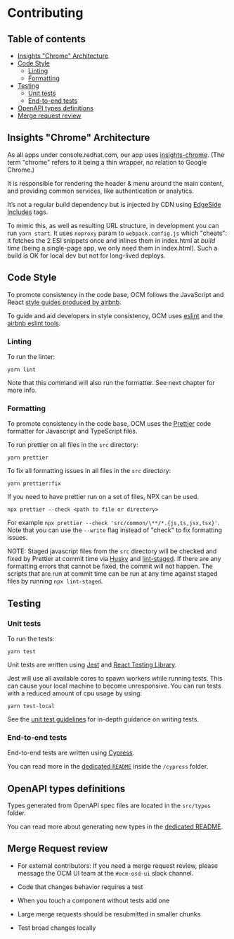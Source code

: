 # Contributing

## Table of contents

- [Insights "Chrome" Architecture](#insights-chrome-architecture)
- [Code Style](#code-style)
  - [Linting](#linting)
  - [Formatting](#formatting)
- [Testing](#testing)
  - [Unit tests](#unit-tests)
  - [End-to-end tests](#end-to-end-tests)
- [OpenAPI types definitions](#openapi-types-definitions)
- [Merge request review](#merge-request-review)

## Insights "Chrome" Architecture

As all apps under console.redhat.com, our app uses [insights-chrome](https://github.com/RedHatInsights/insights-chrome).
(The term "chrome" refers to it being a thin wrapper, no relation to Google Chrome.)

It is responsible for rendering the header & menu around the main content, and providing common services, like authentication or analytics.

It’s not a regular build dependency but is injected by CDN using [EdgeSide Includes](https://en.wikipedia.org/wiki/Edge_Side_Includes) tags.

To mimic this, as well as resulting URL structure, in development you can run `yarn start`. It uses `noproxy` param to `webpack.config.js` which "cheats":
it fetches the 2 ESI snippets once and inlines them in index.html at _build time_ (being a single-page app, we only need them in index.html).
Such a build is OK for local dev but not for long-lived deploys.

## Code Style

To promote consistency in the code base, OCM follows the JavaScript and React [style guides produced
by airbnb](https://github.com/airbnb/javascript).

To guide and aid developers in style consistency, OCM uses [eslint](https://eslint.org/) and
the [airbnb eslint
tools](https://github.com/airbnb/javascript/tree/master/packages/eslint-config-airbnb).

### Linting

To run the linter:

```
yarn lint
```

Note that this command will also run the formatter. See next chapter for more info.

### Formatting

To promote consistency in the code base, OCM uses the [Prettier](https://prettier.io/) code formatter for Javascript and TypeScript files.

To run prettier on all files in the `src` directory:

```
yarn prettier
```

To fix all formatting issues in all files in the `src` directory:

```
yarn prettier:fix
```

If you need to have prettier run on a set of files, NPX can be used.

```
npx prettier --check <path to file or directory>
```

For example `npx prettier --check 'src/common/\**/*.{js,ts,jsx,tsx}'`. Note that you can use the `--write` flag instead of "check" to fix formatting issues.

NOTE: Staged javascript files from the `src` directory will be checked and fixed by Prettier at commit time via [Husky](https://typicode.github.io/husky/#/) and [lint-staged](https://github.com/okonet/lint-staged). If there are any formatting errors that cannot be fixed, the commit will not happen. The scripts that are run at commit time can be run at any time against staged files by running `npx lint-staged`.

## Testing

### Unit tests

To run the tests:

```
yarn test
```

Unit tests are written using [Jest](https://jestjs.io/) and [React Testing Library](https://testing-library.com/docs/react-testing-library/intro).

Jest will use all available cores to spawn workers while running tests. This can cause your local machine to become unresponsive.
You can run tests with a reduced amount of cpu usage by using:

```
yarn test-local
```

See the [unit test guidelines](./unit-testing.md) for in-depth guidance on writing tests.

### End-to-end tests

End-to-end tests are written using [Cypress](https://www.cypress.io/).

You can read more in the [dedicated `README`](../cypress/README.md) inside the `/cypress` folder.

## OpenAPI types definitions

Types generated from OpenAPI spec files are located in the `src/types` folder.

You can read more about generating new types in the [dedicated README](../openapi/README.md).

## Merge Request review

- For external contributors: If you need a merge request review, please message the OCM UI team at the `#ocm-osd-ui` slack channel.

- Code that changes behavior requires a test

- When you touch a component without tests add one

- Large merge requests should be resubmitted in smaller chunks

- Test broad changes locally

